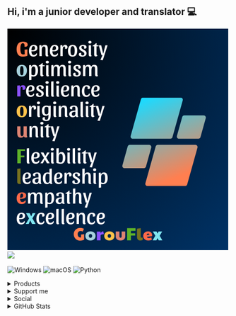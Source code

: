## Hi, i'm a junior developer and translator 💻

<img src="Img/Logo.png">
<a href="https://github.com/gorouflex">
  <img src="https://github-stats-alpha.vercel.app/api?username=gorouflex&cc=000&tc=fff&ic=fff&bc=000">
</a>

![Windows](https://img.shields.io/badge/OS-Windows-blue?style=for-the-badge&logo=windows)
![macOS](https://img.shields.io/badge/OS-macOS-blue?style=for-the-badge&logo=macos)
![Python](https://img.shields.io/badge/Code-Python-coral?style=for-the-badge&logo=python)
  
<details>
  <summary>Products</summary>

| Repository |  Description | Codename (NEW) | Codename (OLD) | Project | G2SP |
|    :---:     |    :---:   |  :---:   | :---:   | :---:   | :---:   | 
| [DuoXPy](https://github.com/gorouflex/DuoXPy) | ⚡️ XP farm and Streak keeper for Duolingo 🔥 | SanDuo | Sandy | Project Sandy | ✅ |
| [Sandy](https://github.com/gorouflex/Sandy) | Official Documents and Information Repository for Project Sandy | SanRepo | / | Project Sandy | ✅ |
| [UXTU4Unix](https://github.com/AppleOSX/UXTU4Unix) | Adjust power management settings for AMD Ryzen APUs, Universal x86 Tuning Utility for Hackintosh/macOS and Linux | UXTU4Mac | UXTUFluter | Project AppleOSX | ✅ |
| [PatchSonomaWiFiOnTheFly](https://github.com/AppleOSX/PatchSonomaWiFiOnTheFly) | Patch modern Broadcom Wi-Fi card on the fly when doing a fresh install with macOS Sonoma | PSWFOTF | NativeSonomaOOBEWiFiPatch | Project AppleOSX | / |
| [M413IA](https://github.com/gorouflex/M413IA) | Fully (94%) functioned hackintosh for Asus M413IA | M413IA | AMDLaptopHackintosh | Project AppleOSX | ✅ |
| [LTPCX1Gen6](https://github.com/gorouflex/LTPCX1Gen6) | Lenovo ThinkPad Carbon X1 Gen 6 - Vanilla Bios | LNVTPX1G6 | / | Project AppleOSX | / |
| [KFD4XR](https://github.com/gorouflex/KFD4XR) | KFD for iPhone XR users. | MakeXRGreatAgain | / | Project AppleOSX | / |
| [AFKBot](https://github.com/gorouflex/AFKBot) | A (Simple) bot that can prevent you from AFK during the match | SimAFK | Project M | Project SimpleTool | / |
| [PassGen](https://github.com/gorouflex/PassGen) | (Simple) Password Generator and Checker | SimPG | Project PG | Project SimpleTool | / |
| [AFKBotLegacy](https://github.com/gorouflex/afkbotlegacy) | AFKBot but better ✨ | Liosk | Liosk | Project SimpleTool | / |
| [ODB](https://github.com/gorouflex/ODB) | ODB - Project LandFall | LandFall | ODB | Project LandFall | / |
| [vietnameseforcottonbuds](https://github.com/gorouflex/vietnameseforcottonbuds) | A Vietnamese translate for Cotton Buds | VNS4CBS | VNSTrans4CB | Project TransLang | / |

- G2SP : GorouFlex Software Support Package
  
</details>

<details>
  <summary>Support me</summary>
  <br>

<img src="/Img/QR.png" width="300" height="300">
<img src="/Img/QR2.png" width="300" height="300">
 
</details>

<details>
  <summary>Social</summary>
  <br>

  [![Discord Badge](https://lanyard.cnrad.dev/api/857550997248802837?borderRadius=5px&animated=true&hideDiscrim=false)](https://discord.com/users/857550997248802837)
  
</details>

<details>
  <summary>GitHub Stats</summary>
  <br>
  
  ![Stats](https://github-readme-stats.vercel.app/api?username=gorouflex&show_icons=true&theme=transparent)
  
  ![Top Langs](https://github-readme-stats.vercel.app/api/top-langs/?username=gorouflex&layout=compact&theme=dark)
</details>
